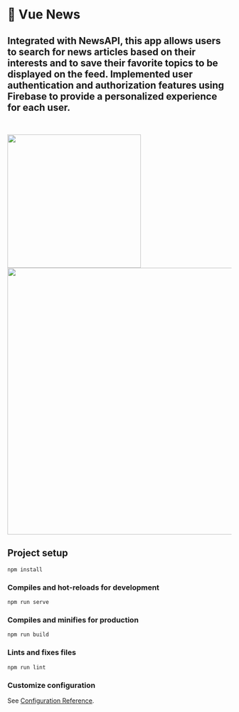 # 📰 Vue News

## Integrated with NewsAPI, this app allows users to search for news articles based on their interests and to save their favorite topics to be displayed on the feed. Implemented user authentication and authorization features using Firebase to provide a personalized experience for each user.
<br>
<p float="left">
  <img src="https://user-images.githubusercontent.com/69304255/230318290-f4f0fd8c-874f-41b7-947d-316002ee8b44.png" width="300" /> 
  <img src="https://user-images.githubusercontent.com/69304255/230317583-4d55654f-af98-4f6b-8c5a-2adf0051deeb.png" width="600" />
</p>




## Project setup
```
npm install
```

### Compiles and hot-reloads for development
```
npm run serve
```

### Compiles and minifies for production
```
npm run build
```

### Lints and fixes files
```
npm run lint
```

### Customize configuration
See [Configuration Reference](https://cli.vuejs.org/config/).

